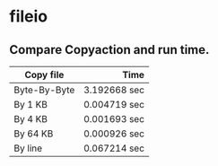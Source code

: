 # fileio
## Compare Copyaction and run time.
|Copy file | Time|
|----------|----:|
|Byte-By-Byte|3.192668 sec|
|By 1 KB|0.004719 sec|
|By 4 KB|0.001693 sec|
|By 64 KB|0.000926 sec|
|By line|0.067214 sec|
